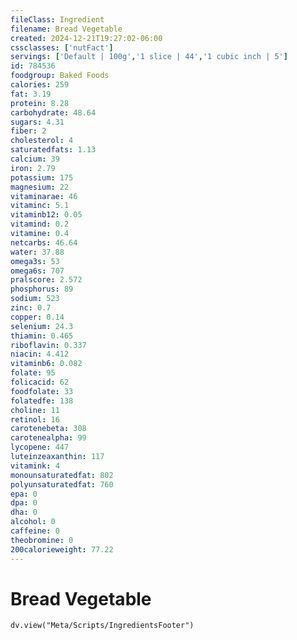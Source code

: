 ```yaml
---
fileClass: Ingredient
filename: Bread Vegetable
created: 2024-12-21T19:27:02-06:00
cssclasses: ['nutFact']
servings: ['Default | 100g','1 slice | 44','1 cubic inch | 5']
id: 784536
foodgroup: Baked Foods
calories: 259
fat: 3.19
protein: 8.28
carbohydrate: 48.64
sugars: 4.31
fiber: 2
cholesterol: 4
saturatedfats: 1.13
calcium: 39
iron: 2.79
potassium: 175
magnesium: 22
vitaminarae: 46
vitaminc: 5.1
vitaminb12: 0.05
vitamind: 0.2
vitamine: 0.4
netcarbs: 46.64
water: 37.88
omega3s: 53
omega6s: 707
pralscore: 2.572
phosphorus: 89
sodium: 523
zinc: 0.7
copper: 0.14
selenium: 24.3
thiamin: 0.465
riboflavin: 0.337
niacin: 4.412
vitaminb6: 0.082
folate: 95
folicacid: 62
foodfolate: 33
folatedfe: 138
choline: 11
retinol: 16
carotenebeta: 308
carotenealpha: 99
lycopene: 447
luteinzeaxanthin: 117
vitamink: 4
monounsaturatedfat: 802
polyunsaturatedfat: 760
epa: 0
dpa: 0
dha: 0
alcohol: 0
caffeine: 0
theobromine: 0
200calorieweight: 77.22
---
```


# Bread Vegetable

```dataviewjs
dv.view("Meta/Scripts/IngredientsFooter")
```